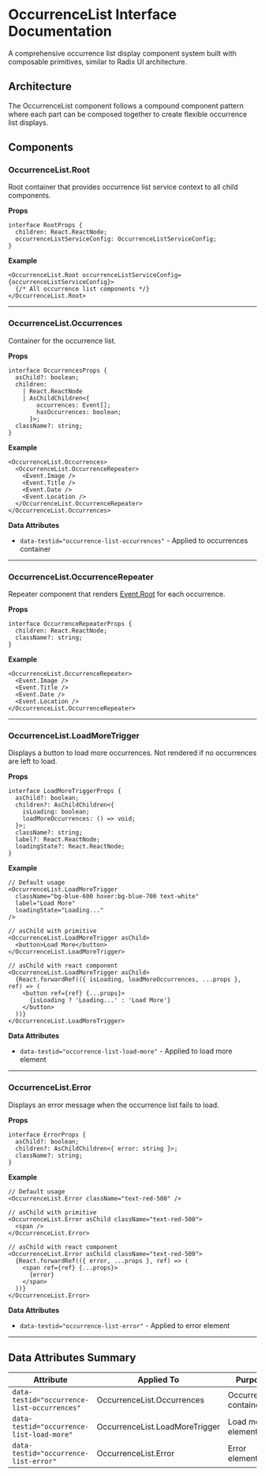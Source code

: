 # OccurrenceList Interface Documentation

A comprehensive occurrence list display component system built with composable primitives, similar to Radix UI architecture.

## Architecture

The OccurrenceList component follows a compound component pattern where each part can be composed together to create flexible occurrence list displays.

## Components

### OccurrenceList.Root

Root container that provides occurrence list service context to all child components.

**Props**

```tsx
interface RootProps {
  children: React.ReactNode;
  occurrenceListServiceConfig: OccurrenceListServiceConfig;
}
```

**Example**

```tsx
<OccurrenceList.Root occurrenceListServiceConfig={occurrenceListServiceConfig}>
  {/* All occurrence list components */}
</OccurrenceList.Root>
```

---

### OccurrenceList.Occurrences

Container for the occurrence list.

**Props**

```tsx
interface OccurrencesProps {
  asChild?: boolean;
  children:
    | React.ReactNode
    | AsChildChildren<{
        occurrences: Event[];
        hasOccurrences: boolean;
      }>;
  className?: string;
}
```

**Example**

```tsx
<OccurrenceList.Occurrences>
  <OccurrenceList.OccurrenceRepeater>
    <Event.Image />
    <Event.Title />
    <Event.Date />
    <Event.Location />
  </OccurrenceList.OccurrenceRepeater>
</OccurrenceList.Occurrences>
```

**Data Attributes**

- `data-testid="occurrence-list-occurrences"` - Applied to occurrences container

---

### OccurrenceList.OccurrenceRepeater

Repeater component that renders [Event.Root](./EVENT_INTERFACE.md#eventroot) for each occurrence.

**Props**

```tsx
interface OccurrenceRepeaterProps {
  children: React.ReactNode;
  className?: string;
}
```

**Example**

```tsx
<OccurrenceList.OccurrenceRepeater>
  <Event.Image />
  <Event.Title />
  <Event.Date />
  <Event.Location />
</OccurrenceList.OccurrenceRepeater>
```

---

### OccurrenceList.LoadMoreTrigger

Displays a button to load more occurrences. Not rendered if no occurrences are left to load.

**Props**

```tsx
interface LoadMoreTriggerProps {
  asChild?: boolean;
  children?: AsChildChildren<{
    isLoading: boolean;
    loadMoreOccurrences: () => void;
  }>;
  className?: string;
  label?: React.ReactNode;
  loadingState?: React.ReactNode;
}
```

**Example**

```tsx
// Default usage
<OccurrenceList.LoadMoreTrigger
  className="bg-blue-600 hover:bg-blue-700 text-white"
  label="Load More"
  loadingState="Loading..."
/>

// asChild with primitive
<OccurrenceList.LoadMoreTrigger asChild>
  <button>Load More</button>
</OccurrenceList.LoadMoreTrigger>

// asChild with react component
<OccurrenceList.LoadMoreTrigger asChild>
  {React.forwardRef(({ isLoading, loadMoreOccurrences, ...props }, ref) => (
    <button ref={ref} {...props}>
      {isLoading ? 'Loading...' : 'Load More'}
    </button>
  ))}
</OccurrenceList.LoadMoreTrigger>
```

**Data Attributes**

- `data-testid="occurrence-list-load-more"` - Applied to load more element

---

### OccurrenceList.Error

Displays an error message when the occurrence list fails to load.

**Props**

```tsx
interface ErrorProps {
  asChild?: boolean;
  children?: AsChildChildren<{ error: string }>;
  className?: string;
}
```

**Example**

```tsx
// Default usage
<OccurrenceList.Error className="text-red-500" />

// asChild with primitive
<OccurrenceList.Error asChild className="text-red-500">
  <span />
</OccurrenceList.Error>

// asChild with react component
<OccurrenceList.Error asChild className="text-red-500">
  {React.forwardRef(({ error, ...props }, ref) => (
    <span ref={ref} {...props}>
      {error}
    </span>
  ))}
</OccurrenceList.Error>
```

**Data Attributes**

- `data-testid="occurrence-list-error"` - Applied to error element

---

## Data Attributes Summary

| Attribute                                   | Applied To                     | Purpose               |
| ------------------------------------------- | ------------------------------ | --------------------- |
| `data-testid="occurrence-list-occurrences"` | OccurrenceList.Occurrences     | Occurrences container |
| `data-testid="occurrence-list-load-more"`   | OccurrenceList.LoadMoreTrigger | Load more element     |
| `data-testid="occurrence-list-error"`       | OccurrenceList.Error           | Error element         |
